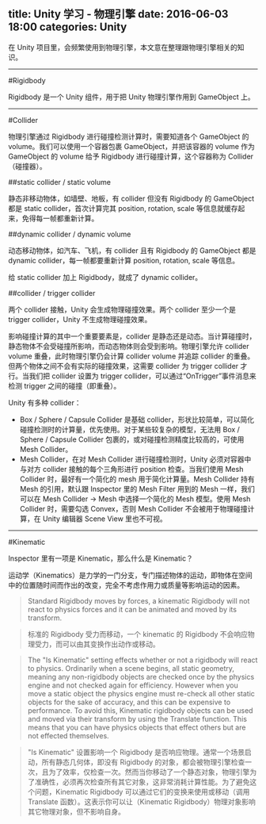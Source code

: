 title: Unity 学习 - 物理引擎
date: 2016-06-03 18:00
categories: Unity
---

在 Unity 项目里，会频繁使用到物理引擎，本文意在整理跟物理引擎相关的知识。

<!-- more -->

---

#Rigidbody

Rigidbody 是一个 Unity 组件，用于把 Unity 物理引擎作用到 GameObject 上。

---

#Collider

物理引擎通过 Rigidbody 进行碰撞检测计算时，需要知道各个 GameObject 的 volume。我们可以使用一个容器包裹 GameObject，并把该容器的 volume 作为 GameObject 的 volume 给予 Rigidbody 进行碰撞计算，这个容器称为 Collider（碰撞器）。

##static collider / static volume

静态非移动物体，如墙壁、地板，有 collider 但没有 Rigidbody 的 GameObject 都是 static collider，首次计算完其 position, rotation, scale 等信息就缓存起来，免得每一帧都重新计算。

##dynamic collider / dynamic volume

动态移动物体，如汽车、飞机，有 collider 且有 Rigidbody 的 GameObject 都是 dynamic collider，每一帧都要重新计算 position, rotation, scale 等信息。

给 static collider 加上 Rigidbody，就成了 dynamic collider。

##collider / trigger collider

两个 collider 接触，Unity 会生成物理碰撞效果。两个 collider 至少一个是 trigger collider，Unity 不生成物理碰撞效果。

影响碰撞计算的其中一个重要要素是，collider 是静态还是动态。当计算碰撞时，静态物体不会受碰撞所影响，而动态物体则会受到影响。物理引擎允许 collider volume 重叠，此时物理引擎仍会计算 collider volume 并追踪 collider 的重叠。但两个物体之间不会有实际的碰撞效果，这需要 collider 为 trigger collider 才行。当我们把 collider 设置为 trigger collider，可以通过“OnTrigger”事件消息来检测 trigger 之间的碰撞（即重叠）。

Unity 有多种 collider：

* Box / Sphere / Capsule Collider 是基础 collider，形状比较简单，可以简化碰撞检测时的计算量，优先使用。对于某些较复杂的模型，无法用 Box / Sphere / Capsule Collider 包裹的，或对碰撞检测精度比较高的，可使用 Mesh Collider。
* Mesh Collider，在对 Mesh Collider 进行碰撞检测时，Unity 必须对容器中与对方 collider 接触的每个三角形进行 position 检查。当我们使用 Mesh Collider 时，最好有一个简化的 mesh 用于简化计算量。Mesh Collider 持有 Mesh 的引用，默认跟 Inspector 里的 Mesh Filter 用到的 Mesh 一样，我们可以在 Mesh Collider -> Mesh 中选择一个简化的 Mesh 模型。使用 Mesh Collider 时，需要勾选 Convex，否则 Mesh Collider 不会被用于物理碰撞计算，在 Unity 编辑器 Scene View 里也不可视。

---

#Kinematic

Inspector 里有一项是 Kinematic，那么什么是 Kinematic？

运动学（Kinematics）是力学的一门分支，专门描述物体的运动，即物体在空间中的位置随时间而作出的改变，完全不考虑作用力或质量等影响运动的因素。

> Standard Rigidbody moves by forces, a kinematic Rigidbody will not react to physics forces and it can be animated and moved by its transform.

> 标准的 Rigidbody 受力而移动，一个 kinematic 的 Rigidbody 不会响应物理受力，而可以由其变换作出动作或移动。

> The "Is Kinematic" setting effects whether or not a rigidbody will react to physics. Ordinarily when a scene begins, all static geometry, meaning any non-rigidbody objects are checked once by the physics engine and not checked again for efficiency. However when you move a static object the physics engine must re-check all other static objects for the sake of accuracy, and this can be expensive to performance. To avoid this, Kinematic rigidbody objects can be used and moved via their transform by using the Translate function. This means that you can have physics objects that effect others but are not effected themselves.

> "Is Kinematic" 设置影响一个 Rigidbody 是否响应物理。通常一个场景启动，所有静态几何体，即没有 Rigidbody 的对象，都会被物理引擎检查一次，且为了效率，仅检查一次。然而当你移动了一个静态对象，物理引擎为了准确性，必须再次检查所有其它对象，这非常消耗计算性能。为了避免这个问题，Kinematic Rigidbody 可以通过它们的变换来使用或移动（调用 Translate 函数）。这表示你可以让（Kinematic Rigidbody）物理对象影响其它物理对象，但不影响自身。

